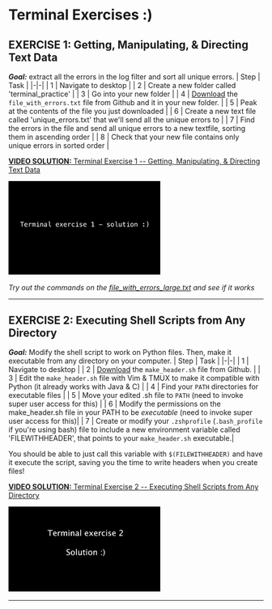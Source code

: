 
# Terminal Exercises :)

## EXERCISE 1: Getting, Manipulating, & Directing Text Data
_**Goal:**_ extract all the errors in the log filter and sort all unique errors.
| Step   | Task |
|-|-|
| 1 | Navigate to desktop |
| 2 | Create a new folder called 'terminal_practice' |
| 3 | Go into your new folder |
| 4 | [Download](https://raw.githubusercontent.com/briggstwitchell/terminal_workshop/main/exercises/file_with_errors.txt) the `file_with_errors.txt` file from Github and it in your new folder. |
| 5 | Peak at the contents of the file you just downloaded |
| 6 | Create a new text file called 'unique_errors.txt' that we'll send all the unique errors to |
| 7 | Find the errors in the file and send all unique errors to a new textfile, sorting them in ascending order |
| 8 | Check that your new file contains only unique errors in sorted order |

[**VIDEO SOLUTION:** Terminal Exercise 1 -- Getting, Manipulating, & Directing Text Data](https://youtu.be/bKKZ5syMMDY) 

<a href="https://youtu.be/bKKZ5syMMDY">
  <img src="../imgs/video_1_img.png" alt="IMAGE ALT TEXT HERE" width="300"/>
</a>

_Try out the commands on the [file_with_errors_large.txt](./file_with_errors_large.txt) and see if it works_

***

## EXERCISE 2:  Executing Shell Scripts from Any Directory
_**Goal:**_ Modify the shell script to work on Python files. Then, make it executable from any directory on your computer.
| Step   | Task |
|-|-|
| 1 | Navigate to desktop |
| 2 | [Download](https://raw.githubusercontent.com/briggstwitchell/terminal_workshop/main/exercises/make_header.sh) the `make_header.sh` file from Github. |
| 3 | Edit the `make_header.sh` file with Vim & TMUX to make it compatible with Python (it already works with Java & C) |
| 4 | Find your `PATH` directories for executable files |
| 5 | Move your edited .sh file to `PATH` (need to invoke super user access for this) |
| 6 | Modify the permissions on the make_header.sh file in your PATH to be _executable_ (need to invoke super user access for this)|
| 7 | Create or modify your `.zshprofile` (`.bash_profile` if you're using bash) file to include a new     environment variable called 'FILEWITHHEADER', that points to your `make_header.sh` executable.|

You should be able to just call this variable with `$(FILEWITHHEADER)` and have it execute the script, saving you the time to write headers when you create files!

[**VIDEO SOLUTION:** Terminal Exercise 2 -- Executing Shell Scripts from Any Directory](https://youtu.be/qB74sIWwN5k)

<a href="https://youtu.be/qB74sIWwN5k">
  <img src="../imgs/video_2_img.png" alt="IMAGE ALT TEXT HERE" width="300"/>
</a>
 
***


